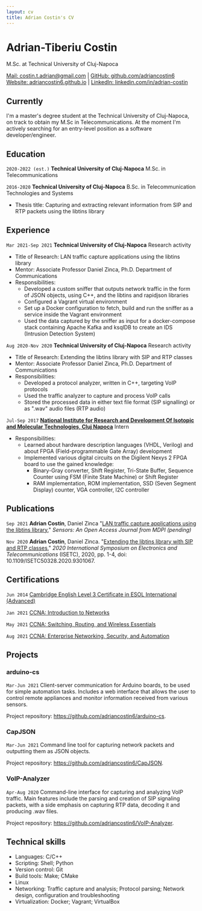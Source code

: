 ```yaml
---
layout: cv
title: Adrian Costin's CV
---
```

# Adrian-Tiberiu Costin

M.Sc. at Technical University of Cluj-Napoca

<div id="webaddress">
<a href="costin.t.adrian@gmail.com">Mail: costin.t.adrian@gmail.com</a>
| <a href="https://github.com/adriancostin6">GitHub: github.com/adriancostin6</a>
</div>
<div id="webaddress">
<a href="https://adriancostin6.github.io">Website: adriancostin6.github.io</a>
| <a href="https://linkedin.com/in/adrian-costin">LinkedIn: linkedin.com/in/adrian-costin</a>
</div>

## Currently

I'm a master's degree student at the Technical University of
Cluj-Napoca, on track to obtain my M.Sc in Telecommunications.  At the moment
I'm actively searching for an entry-level position as a software developer/engineer.

## Education

`2020-2022 (est.)` **Technical University of Cluj-Napoca** M.Sc. in Telecommunications

`2016-2020` **Technical University of Cluj-Napoca** B.Sc. in Telecommunication Technologies and Systems
- Thesis title: Capturing and extracting relevant information from SIP and RTP packets using the libtins library

## Experience

`Mar 2021-Sep 2021` **Technical University of Cluj-Napoca** Research activity
- Title of Research: LAN traffic capture applications using the libtins library
- Mentor: Associate Professor Daniel Zinca, Ph.D. Department of Communications
- Responsibilities:
    - Developed a custom sniffer that outputs network traffic in the form of JSON objects,
    using C++, and the libtins and rapidjson libraries
    - Configured a Vagrant virtual environment
    - Set up a Docker configuration to fetch, build and run the sniffer as
    a service inside the Vagrant environment
    - Used the data captured by the sniffer as input for a docker-compose stack
    containing Apache Kafka and ksqlDB to create an IDS (Intrusion Detection System)

`Aug 2020-Nov 2020` **Technical University of Cluj-Napoca** Research activity
- Title of Research: Extending the libtins library with SIP and RTP classes
- Mentor: Associate Professor Daniel Zinca, Ph.D. Department of Communications
- Responsibilities:
    - Developed a protocol analyzer, written in C++, targeting VoIP protocols
    - Used the traffic analyzer to capture and process VoIP calls
    - Stored the processed data in either text file format (SIP signalling) or as ".wav" audio files (RTP audio)

`Jul-Sep 2017` **[National Institute for Research and Development Of Isotopic and Molecular Technologies, Cluj Napoca](http://www.itim-cj.ro/)** Intern
- Responsibilities:
    - Learned about hardware description languages (VHDL, Verilog) and about
    FPGA (Field-programmable Gate Array) development
    - Implemented various digital circuits on the Digilent Nexys 2 FPGA board to use the
    gained knowledge: 
        - Binary-Gray converter, Shift Register, Tri-State Buffer, Sequence Counter using FSM (Finite State Machine) or Shift Register
        - RAM implementation, ROM implementation, SSD (Seven Segment Display) counter, VGA controller, I2C controller

## Publications

`Sep 2021` **Adrian Costin**, Daniel Zinca "[LAN traffic capture applications
using the libtins library]()," *Sensors: An Open Access Journal from MDPI (pending)*

`Nov 2020` **Adrian Costin**, Daniel Zinca. "[Extending the libtins library with
SIP and RTP classes](https://ieeexplore.ieee.org/document/9301067)," *2020
International Symposium on Electronics and Telecommunications* (ISETC),
2020, pp. 1-4, doi: 10.1109/ISETC50328.2020.9301067.

## Certifications

`Jun 2014` [Cambridge English Level 3 Certificate in ESOL International (Advanced)](../images/cambridge_c2_cert.pdf)

`Jan 2021` [CCNA: Introduction to Networks](https://www.credly.com/badges/e116b8bb-60ac-43bb-b0f3-7343346ac646)

`May 2021` [CCNA: Switching, Routing, and Wireless Essentials](https://www.credly.com/badges/a96f62eb-0962-4969-988c-60d3906565bb)

`Aug 2021` [CCNA: Enterprise Networking, Security, and Automation](https://www.credly.com/badges/6f861fa5-be09-408b-ae3e-f30349357156)

## Projects

### arduino-cs

`Mar-Jun 2021` Client-server communication for Arduino boards, to be used for 
simple automation tasks. Includes a web interface that allows the user to 
control remote appliances and monitor information received from various sensors.

Project repository: <https://github.com/adriancostin6/arduino-cs>.

### CapJSON

`Mar-Jun 2021` Command line tool for capturing network packets and
outputting them as JSON objects.

Project repository: <https://github.com/adriancostin6/CapJSON>.

### VoIP-Analyzer

`Apr-Aug 2020` Command-line interface for capturing and analyzing VoIP traffic. 
Main features include the parsing and creation of SIP signaling packets, with a
side emphasis on capturing RTP data, decoding it and producing .wav files.

Project repository: <https://github.com/adriancostin6/VoIP-Analyzer>.

## Technical skills

- Languages: C/C++
- Scripting: Shell; Python
- Version control: Git
- Build tools: Make; CMake
- Linux
- Networking: Traffic capture and analysis; Protocol parsing; Network design, configuration and troubleshooting
- Virtualization: Docker; Vagrant; VirtualBox

<!-- ### Footer

Last updated: September 2021 -->
